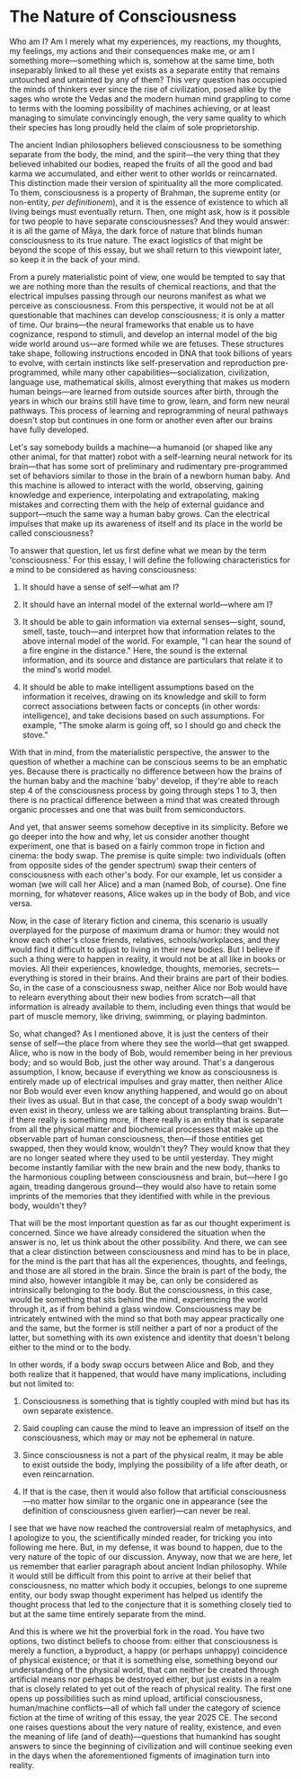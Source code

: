 # The Nature of Consciousness

Who am I? Am I merely what my experiences, my reactions, my thoughts, my feelings, my actions and their consequences make me, or am I something more—something which is, somehow at the same time, both inseparably linked to all these yet exists as a separate entity that remains untouched and untainted by any of them? This very question has occupied the minds of thinkers ever since the rise of civilization, posed alike by the sages who wrote the Vedas and the modern human mind grappling to come to terms with the looming possibility of machines achieving, or at least managing to simulate convincingly enough, the very same quality to which their species has long proudly held the claim of sole proprietorship.

The ancient Indian philosophers believed consciousness to be something separate from the body, the mind, and the spirit—the very thing that they believed inhabited our bodies, reaped the fruits of all the good and bad karma we accumulated, and either went to other worlds or reincarnated. This distinction made their version of spirituality all the more complicated. To them, consciousness is a property of Brahman, the supreme entity (or non-entity, *per definitionem*), and it is the essence of existence to which all living beings must eventually return. Then, one might ask, how is it possible for two people to have separate consciousnesses? And they would answer: it is all the game of Māya, the dark force of nature that blinds human consciousness to its true nature. The exact logistics of that might be beyond the scope of this essay, but we shall return to this viewpoint later, so keep it in the back of your mind.

From a purely materialistic point of view, one would be tempted to say that we are nothing more than the results of chemical reactions, and that the electrical impulses passing through our neurons manifest as what we perceive as consciousness. From this perspective, it would not be at all questionable that machines can develop consciousness; it is only a matter of time. Our brains—the neural frameworks that enable us to have cognizance, respond to stimuli, and develop an internal model of the big wide world around us—are formed while we are fetuses. These structures take shape, following instructions encoded in DNA that took billions of years to evolve, with certain instincts like self-preservation and reproduction pre-programmed, while many other capabilities—socialization, civilization, language use, mathematical skills, almost everything that makes us modern human beings—are learned from outside sources after birth, through the years in which our brains still have time to grow, learn, and form new neural pathways. This process of learning and reprogramming of neural pathways doesn't stop but continues in one form or another even after our brains have fully developed. 

Let's say somebody builds a machine—a humanoid (or shaped like any other animal, for that matter) robot with a self-learning neural network for its brain—that has some sort of preliminary and rudimentary pre-programmed set of behaviors similar to those in the brain of a newborn human baby. And this machine is allowed to interact with the world, observing, gaining knowledge and experience, interpolating and extrapolating, making mistakes and correcting them with the help of external guidance and support—much the same way a human baby grows. Can the electrical impulses that make up its awareness of itself and its place in the world be called consciousness?

To answer that question, let us first define what we mean by the term 'consciousness.' For this essay, I will define the following characteristics for a mind to be considered as having consciousness:

1) It should have a sense of self—what am I?

2) It should have an internal model of the external world—where am I?

3) It should be able to gain information via external senses—sight, sound, smell, taste, touch—and interpret how that information relates to the above internal model of the world. For example, "I can hear the sound of a fire engine in the distance." Here, the sound is the external information, and its source and distance are particulars that relate it to the mind's world model.

4) It should be able to make intelligent assumptions based on the information it receives, drawing on its knowledge and skill to form correct associations between facts or concepts (in other words: intelligence), and take decisions based on such assumptions. For example, "The smoke alarm is going off, so I should go and check the stove."

With that in mind, from the materialistic perspective, the answer to the question of whether a machine can be conscious seems to be an emphatic yes. Because there is practically no difference between how the brains of the human baby and the machine 'baby' develop, if they're able to reach step 4 of the consciousness process by going through steps 1 to 3, then there is no practical difference between a mind that was created through organic processes and one that was built from semiconductors.

And yet, that answer seems somehow deceptive in its simplicity. Before we go deeper into the how and why, let us consider another thought experiment, one that is based on a fairly common trope in fiction and cinema: the body swap. The premise is quite simple: two individuals (often from opposite sides of the gender spectrum) swap their centers of consciousness with each other's body. For our example, let us consider a woman (we will call her Alice) and a man (named Bob, of course). One fine morning, for whatever reasons, Alice wakes up in the body of Bob, and vice versa. 

Now, in the case of literary fiction and cinema, this scenario is usually overplayed for the purpose of maximum drama or humor: they would not know each other's close friends, relatives, schools/workplaces, and they would find it difficult to adjust to living in their new bodies. But I believe if such a thing were to happen in reality, it would not be at all like in books or movies. All their experiences, knowledge, thoughts, memories, secrets—everything is stored in their brains. And their brains are part of their bodies. So, in the case of a consciousness swap, neither Alice nor Bob would have to relearn everything about their new bodies from scratch—all that information is already available to them, including even things that would be part of muscle memory, like driving, swimming, or playing badminton.

So, what changed? As I mentioned above, it is just the centers of their sense of self—the place from where they see the world—that get swapped. Alice, who is now in the body of Bob, would remember being in her previous body; and so would Bob, just the other way around. That's a dangerous assumption, I know, because if everything we know as consciousness is entirely made up of electrical impulses and gray matter, then neither Alice nor Bob would ever even know anything happened, and would go on about their lives as usual. But in that case, the concept of a body swap wouldn't even exist in theory, unless we are talking about transplanting brains. But—if there really is something more, if there really is an entity that is separate from all the physical matter and biochemical processes that make up the observable part of human consciousness, then—if those entities get swapped, then they would know, wouldn't they? They would know that they are no longer seated where they used to be until yesterday. They might become instantly familiar with the new brain and the new body, thanks to the harmonious coupling between consciousness and brain, but—here I go again, treading dangerous ground—they would also have to retain some imprints of the memories that they identified with while in the previous body, wouldn't they?

That will be the most important question as far as our thought experiment is concerned. Since we have already considered the situation when the answer is no, let us think about the other possibility. And there, we can see that a clear distinction between consciousness and mind has to be in place, for the mind is the part that has all the experiences, thoughts, and feelings, and those are all stored in the brain. Since the brain is part of the body, the mind also, however intangible it may be, can only be considered as intrinsically belonging to the body. But the consciousness, in this case, would be something that sits behind the mind, experiencing the world through it, as if from behind a glass window. Consciousness may be intricately entwined with the mind so that both may appear practically one and the same, but the former is still neither a part of nor a product of the latter, but something with its own existence and identity that doesn't belong either to the mind or to the body.

In other words, if a body swap occurs between Alice and Bob, and they both realize that it happened, that would have many implications, including but not limited to:

1) Consciousness is something that is tightly coupled with mind but has its own separate existence.

2) Said coupling can cause the mind to leave an impression of itself on the consciousness, which may or may not be ephemeral in nature.

3) Since consciousness is not a part of the physical realm, it may be able to exist outside the body, implying the possibility of a life after death, or even reincarnation.

4) If that is the case, then it would also follow that artificial consciousness—no matter how similar to the organic one in appearance (see the definition of consciousness given earlier)—can never be real.

I see that we have now reached the controversial realm of metaphysics, and I apologize to you, the scientifically minded reader, for tricking you into following me here. But, in my defense, it was bound to happen, due to the very nature of the topic of our discussion. Anyway, now that we are here, let us remember that earlier paragraph about ancient Indian philosophy. While it would still be difficult from this point to arrive at their belief that consciousness, no matter which body it occupies, belongs to one supreme entity, our body swap thought experiment has helped us identify the thought process that led to the conjecture that it is something closely tied to but at the same time entirely separate from the mind.

And this is where we hit the proverbial fork in the road. You have two options, two distinct beliefs to choose from: either that consciousness is merely a function, a byproduct, a happy (or perhaps unhappy) coincidence of physical existence; or that it is something else, something beyond our understanding of the physical world, that can neither be created through artificial means nor perhaps be destroyed either, but just exists in a realm that is closely related to yet out of the reach of physical reality. The first one opens up possibilities such as mind upload, artificial consciousness, human/machine conflicts—all of which fall under the category of science fiction at the time of writing of this essay, the year 2025 CE. The second one raises questions about the very nature of reality, existence, and even the meaning of life (and of death)—questions that humankind has sought answers to since the beginning of civilization and will continue seeking even in the days when the aforementioned figments of imagination turn into reality.